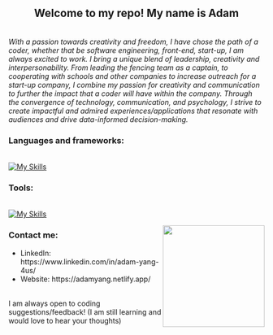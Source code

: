 <h2 align="center">Welcome to my repo! My name is Adam </h2>
<br><em>With a passion towards creativity and freedom, I have chose the path of a coder, whether that be software engineering, front-end, start-up, I am always excited to work. I bring a unique blend of leadership, creativity and interpersonability. From leading the fencing team as a captain, to cooperating with schools and other companies to increase outreach for a start-up company, I combine my passion for creativity and communication to further the impact that a coder will have within the company. Through the convergence of technology, communication, and psychology, I strive to create impactful and admired experiences/applications that resonate with audiences and drive data-informed decision-making.</em>

<!-- ### My projects:  -->

### Languages and frameworks: 
<br> [![My Skills](https://skillicons.dev/icons?i=javascript,html,css,react,py,c,java,git,latex,r,vim)](https://skillicons.dev)

### Tools:
<br>[![My Skills](https://skillicons.dev/icons?i=docker,discord,wordpress,github,figma,vscode,postgresql,terminal,ubuntu,windows)](https://skillicons.dev)

<a href="https://github.com/ayang21">
  <img height=200 align="right" src="https://github-readme-stats.vercel.app/api/top-langs?username=ayang21&layout=compact&card_width=320" />
</a>

### Contact me: 
<ul>
    <li>LinkedIn: https://www.linkedin.com/in/adam-yang-4us/ </li> 
    <li>Website: https://adamyang.netlify.app/</li>
</ul>
<br>I am always open to coding suggestions/feedback! (I am still learning and would love to hear your thoughts)